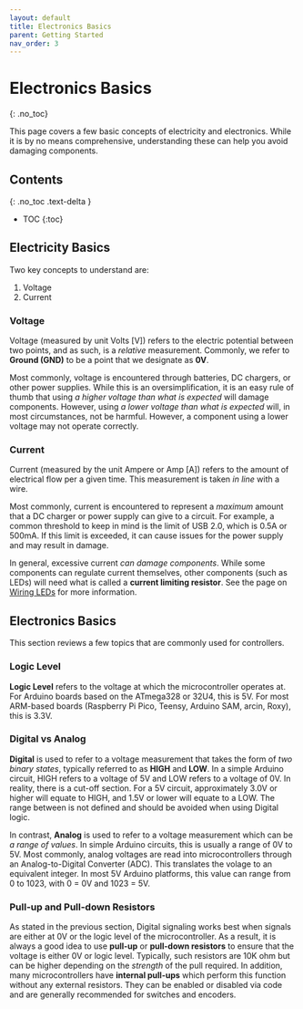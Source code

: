 ```yaml
---
layout: default
title: Electronics Basics
parent: Getting Started
nav_order: 3
---
```


# Electronics Basics
{: .no_toc}

This page covers a few basic concepts of electricity and electronics. While it is by no means comprehensive, understanding these can help you avoid damaging components. 


 ## Contents
{: .no_toc .text-delta }

- TOC
{:toc}

## Electricity Basics

Two key concepts to understand are:
1. Voltage
2. Current

### Voltage

Voltage (measured by unit Volts [V]) refers to the electric potential between two points, and as such, is a *relative* measurement. Commonly, we refer to **Ground (GND)** to be a point that we designate as **0V**.

Most commonly, voltage is encountered through batteries, DC chargers, or other power supplies. While this is an oversimplification, it is an easy rule of thumb that using *a higher voltage than what is expected* will damage components. However, using *a lower voltage than what is expected* will, in most circumstances, not be harmful. However, a component using a lower voltage may not operate correctly. 

### Current

Current (measured by the unit Ampere or Amp [A]) refers to the amount of electrical flow per a given time. This measurement is taken *in line* with a wire.

Most commonly, current is encountered to represent a *maximum* amount that a DC charger or power supply can give to a circuit. For example, a common threshold to keep in mind is the limit of USB 2.0, which is 0.5A or 500mA. If this limit is exceeded, it can cause issues for the power supply and may result in damage.

In general, excessive current *can damage components*. While some components can regulate current themselves, other components (such as LEDs) will need what is called a **current limiting resistor**. See the page on [Wiring LEDs](./wiring-leds.md) for more information. 

## Electronics Basics

This section reviews a few topics that are commonly used for controllers. 

### Logic Level

**Logic Level** refers to the voltage at which the microcontroller operates at. For Arduino boards based on the ATmega328 or 32U4, this is 5V. For most ARM-based boards (Raspberry Pi Pico, Teensy, Arduino SAM, arcin, Roxy), this is 3.3V. 

### Digital vs Analog

**Digital** is used to refer to a voltage measurement that takes the form of *two binary states*, typically referred to as **HIGH** and **LOW**. In a simple Arduino circuit, HIGH refers to a voltage of 5V and LOW refers to a voltage of 0V. In reality, there is a cut-off section. For a 5V circuit, approximately 3.0V or higher will equate to HIGH, and 1.5V or lower will equate to a LOW. The range between is not defined and should be avoided when using Digital logic.

In contrast, **Analog** is used to refer to a voltage measurement which can be *a range of values*. In simple Arduino circuits, this is usually a range of 0V to 5V. Most commonly, analog voltages are read into microcontrollers through an Analog-to-Digital Converter (ADC). This translates the volage to an equivalent integer. In most 5V Arduino platforms, this value can range from 0 to 1023, with 0 = 0V and 1023 = 5V. 

### Pull-up and Pull-down Resistors

As stated in the previous section, Digital signaling works best when signals are either at 0V or the logic level of the microcontroller. As a result, it is always a good idea to use **pull-up** or **pull-down resistors** to ensure that the voltage is either 0V or logic level. Typically, such resistors are 10K ohm but can be higher depending on the *strength* of the pull required. In addition, many microcontrollers have **internal pull-ups** which perform this function without any external resistors. They can be enabled or disabled via code and are generally recommended for switches and encoders. 